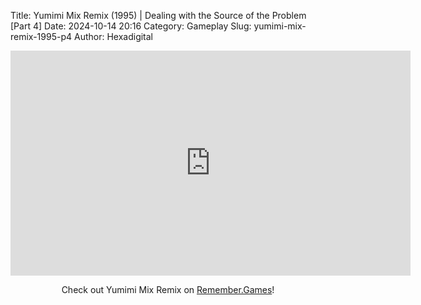 Title: Yumimi Mix Remix (1995) | Dealing with the Source of the Problem [Part 4]
Date: 2024-10-14 20:16
Category: Gameplay
Slug: yumimi-mix-remix-1995-p4
Author: Hexadigital

<center><iframe src="https://www.youtube.com/embed/MHeB9XI-J5M?feature=oembed" allow="accelerometer; autoplay; encrypted-media; gyroscope; picture-in-picture" width="640" height="360" frameborder="0"></iframe>

Check out Yumimi Mix Remix on [Remember.Games](https://remember.games/game/8427/yumimi-mix-remix/)!</center>
